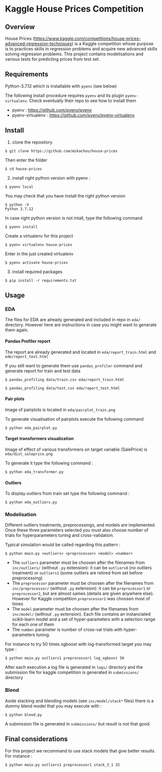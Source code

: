 # Kaggle House Prices Competition

## Overview

House Prices (https://www.kaggle.com/competitions/house-prices-advanced-regression-techniques) is a Kaggle competition whose purpose is to practices skills in regression problems and acquire new advanced skills solving regression problems.
This project contains modelisations and various tests for predicting prices from test set.

## Requirements

Python-3.7.12 which is installable with `pyenv` (see below)

The following install procedure requires `pyenv` and its plugin `pyenv-virtualenv`. Check eventually their repo to see how to install them

* pyenv : https://github.com/pyenv/pyenv
* pyenv-virtualenv : https://github.com/pyenv/pyenv-virtualenv


## Install

1. clone the repository

```
$ git clone https://github.com/mikachou/house-prices
```

Then enter the folder
```
$ cd house-prices
```

2. install right python version with pyenv :
```
$ pyenv local
```

You may check that you have install the right python version

```
$ python -V
Python 3.7.12
```

In case right python version is not intall, type the following command
```
$ pyenv install
```

Create a virtualenv for this project

```
$ pyenv virtualenv house-prices
```

Enter in the just created virtualenv

```
$ pyenv activate house-prices
```

3. install required packages
```
$ pip install -r requirements.txt
```

## Usage

### EDA

The files for EDA are already generated and included in repo in `eda/` directory. However here are instructions in case you might want to generate them again.

#### Pandas Profiler report

The report are already generated and located in `eda/report_train.html` and `ede/report_test.html`

If you still want to generate them use `pandas_profiler` command and generate report for train and test data
```
$ pandas_profiling data/train.csv eda/report_train.html

$ pandas_profiling data/test.csv eda/report_test.html
```
#### Pair plots

Image of pairplots is located in `eda/pairplot_train.png`

To generate visualisation of pairplots execute the following command
```
$ python eda_pairplot.py
```

#### Target transformers visualization

Image of effect of various transformers on target variable (SalePrice) is `eda/dist_saleprice.png`

To generate it type the following command :

```
$ python eda_transformer.py
```

#### Outliers

To display outliers from train set type the following command :

```
$ python eda_outliers.py
```

### Modelisation

Different outliers treatments, preprocessings, and models are implemented.
Once these three parameters selected you must also choose number of trials for hyperparameters tuning and cross-validation.

Typical simulation would be called regarding this pattern :

```
$ python main.py <outliers> <preprocessor> <model> <number>
```

* The `outliers` parameter must be choosen after the filenames from `inc/outliers/` (without `.py` extension): it can be `outliers0` (no outliers treatment) or `outliers1` (some outliers are retired from set before preprocessing)
* The `preprocessor` parameter must be choosen after the filenames from `inc/preprocessor/` (without `.py` extension): it can be `preprocessor1` or `preprocessor2`, but are almost sames (details are given anywhere else). However for Kaggle competition `preprocessor1` was choosen most of times
* The `model` parameter must be choosen after the filenames from `inc/model/` (without `.py` extension). Each file contains an instanciated scikit-learn model and a set of hyper-parameters with a selection range for each one of them
* The `number` parameter is number of cross-val trials with hyper-parameters tuning.

For instance to try 50 times xgboost with log-transformed target you may type :

```
$ python main.py outliers1 preprocessor1 log_xgboost 50
```

After each execution a log file is generated in `logs/` directory and the submission file for kaggle competition is generated in `submissions/` directory

### Blend

Aside stacking and blending models (see `inc/model/stack*` files) there is a dummy blend model that you may execute with :
```
$ python blend.py
```
A submission file is generated in `submissions/` but result is not that good.

## Final considerations

For this project we recommand to use stack models that give better results. For instance :
```
$ python main.py outliers1 preprocessor1 stack_3_1 32
```